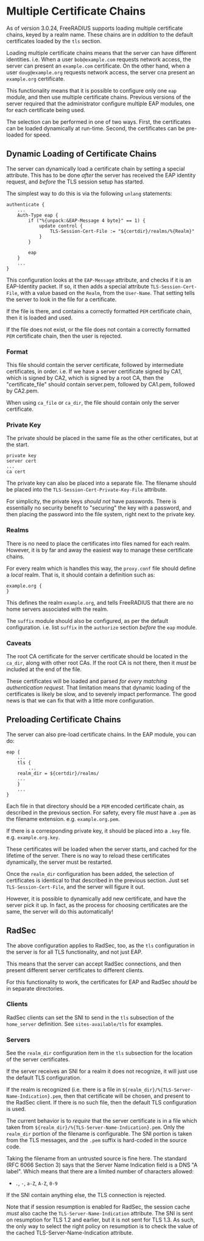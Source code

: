 # Multiple Certificate Chains

As of version 3.0.24, FreeRADIUS supports loading multiple certificate
chains, keyed by a realm name.  These chains are in _addition_ to the
default certificates loaded by the `tls` section.

Loading multiple certificate chains means that the server can have
different identities.  i.e. When a user `bob@example.com` requests
network access, the server can present an `example.com` certificate.
On the other hand, when a user `doug@example.org` requests network
access, the server cna present an `example.org` certificate.

This functionality means that it is possible to configure only one
`eap` module, and then use multiple certificate chains. Previous
versions of the server required that the administrator configure
multiple EAP modules, one for each certificate being used.

The selection can be performed in one of two ways.  First, the
certificates can be loaded dynamically at run-time.  Second, the
certificates can be pre-loaded for speed.

## Dynamic Loading of Certificate Chains

The server can dynamically load a certificate chain by setting a
special attribute.  This has to be done _after_ the server has
received the EAP identity request, and _before_ the TLS session setup
has started.

The simplest way to do this is via the following `unlang` statements:

```
authenticate {
	...
	Auth-Type eap {
		if ("%{unpack:&EAP-Message 4 byte}" == 1) {
			update control {
				TLS-Session-Cert-File := "${certdir}/realms/%{Realm}"
			}
		}

		eap
	}
	...
}
```

This configuration looks at the `EAP-Message` attribute, and checks if
it is an EAP-Identity packet.  If so, it then adds a special attribute
`TLS-Session-Cert-File`, with a value based on the `Realm`, from the
`User-Name`.  That setting tells the server to look in the file for a
certificate.

If the file is there, and contains a correctly formatted `PEM`
certificate chain, then it is loaded and used.

If the file does not exist, or the file does not contain a correctly
formatted `PEM` certificate chain, then the user is rejected.

### Format

This file should contain the server certificate, followed by
intermediate certificates, in order.  i.e. If we have a server
certificate signed by CA1, which is signed by CA2, which is signed by
a root CA, then the "certificate_file" should contain server.pem,
followed by CA1.pem, followed by CA2.pem.

When using `ca_file` or `ca_dir`, the file should contain only the
server certificate.

### Private Key

The private should be placed in the same file as the other
certificates, but at the start.

```
private key
server cert
...
ca cert
```

The private key can also be placed into a separate file.  The filename
should be placed into the `TLS-Session-Cert-Private-Key-File`
attribute.

For simplicity, the private keys _should not_ have passwords.  There
is essentially no security benefit to "securing" the key with a
password, and then placing the password into the file system, right
next to the private key.

### Realms

There is no need to place the certificates into files named for each
realm.  However, it is by far and away the easiest way to manage these
certificate chains.

For every realm which is handles this way, the `proxy.conf` file
should define a _local_ realm.  That is, it should contain a
definition such as:

```
example.org {
}
```

This defines the realm `example.org`, and tells FreeRADIUS that there
are no home servers associated with the realm.

The `suffix` module should also be configured, as per the default
configuration.  i.e. list `suffix` in the `authorize` section _before_
the `eap` module.

### Caveats

The root CA certificate for the server certificate should be located
in the `ca_dir`, along with other root CAs.  If the root CA is not
there, then it *must* be included at the end of the file.

These certificates will be loaded and parsed _for every matching
authentication request_.  That limitation means that dynamic loading
of the certificates is likely be slow, and to severely impact
performance.  The good news is that we can fix that with a little more
configuration.

## Preloading Certificate Chains

The server can also pre-load certificate chains.  In the EAP module,
you can do:

```
eap {
    ...
    tls {
    	...
	realm_dir = ${certdir}/realms/
	...
    }
    ...
}
```

Each file in that directory should be a `PEM` encoded certificate
chain, as described in the previous section.  For safety, every file
*must* have a `.pem` as the filename extension.
e.g. `example.org.pem`.

If there is a corresponding private key, it should be placed into a
`.key` file.  e.g. `example.org.key`.

These certificates will be loaded when the server starts, and cached
for the lifetime of the server.  There is no way to reload these
certificates dynamically, the server must be restarted.

Once the `realm_dir` configuration has been added, the selection of
certificates is identical to that described in the previous section.
Just set `TLS-Session-Cert-File`, and the server will figure it out.

However, it is possible to dynamically add new certificate, and have
the server pick it up.  In fact, as the process for choosing
certificates are the same, the server will do this automatically!

## RadSec

The above configuration applies to RadSec, too, as the `tls`
configuration in the server is for all TLS functionality, and not just
EAP.

This means that the server can accept RadSec connections, and then
present different server certificates to different clients.

For this functionality to work, the certificates for EAP and RadSec
*should* be in separate directories.

### Clients

RadSec clients can set the SNI to send in the `tls` subsection of the
`home_server` definition.  See `sites-available/tls` for examples.

### Servers

See the `realm_dir` configuration item in the `tls` subsection for the
location of the server certificates.

If the server receives an SNI for a realm it does not recognize, it
will just use the default TLS configuration.

If the realm is recognized (i.e. there is a file in
`${realm_dir}/%{TLS-Server-Name-Indication}.pem`, then that certificate will be chosen, and
present to the RadSec client.  If there is no such file, then the
default TLS configuration is used.

The current behavior is to _require_ that the server certificate is in
a file which taken from
`${realm_dir}/%{TLS-Server-Name-Indication}.pem`.  Only the
`realm_dir` portion of the filename is configurable.  The SNI portion
is taken from the TLS messages, and the `.pem` suffix is hard-coded in
the source code.

Taking the filename from an untrusted source is fine here.  The
standard (RFC 6066 Section 3) says that the Server Name Indication
field is a DNS "A label".  Which means that there are a limited number
of characters allowed:

* `.`, `-`, `a-Z`, `A-Z`, `0-9`

If the SNI contain anything else, the TLS connection is rejected.

Note that if session resumption is enabled for RadSec, the session
cache *must* also cache the `TLS-Server-Name-Indication` attribute.
The SNI is sent on resumption for TLS 1.2 and earlier, but it is not
sent for TLS 1.3.  As such, the only way to select the right policy on
resumption is to check the value of the cached
TLS-Server-Name-Indication attribute.

